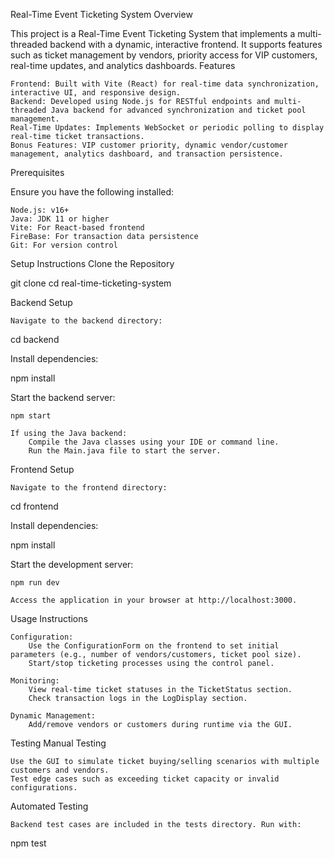 Real-Time Event Ticketing System
Overview

This project is a Real-Time Event Ticketing System that implements a multi-threaded backend with a dynamic, interactive frontend. It supports features such as ticket management by vendors, priority access for VIP customers, real-time updates, and analytics dashboards.
Features

    Frontend: Built with Vite (React) for real-time data synchronization, interactive UI, and responsive design.
    Backend: Developed using Node.js for RESTful endpoints and multi-threaded Java backend for advanced synchronization and ticket pool management.
    Real-Time Updates: Implements WebSocket or periodic polling to display real-time ticket transactions.
    Bonus Features: VIP customer priority, dynamic vendor/customer management, analytics dashboard, and transaction persistence.

Prerequisites

Ensure you have the following installed:

    Node.js: v16+
    Java: JDK 11 or higher
    Vite: For React-based frontend
    FireBase: For transaction data persistence 
    Git: For version control

Setup Instructions
Clone the Repository

git clone <repository-url>
cd real-time-ticketing-system

Backend Setup

    Navigate to the backend directory:

cd backend

Install dependencies:

npm install

Start the backend server:

    npm start

    If using the Java backend:
        Compile the Java classes using your IDE or command line.
        Run the Main.java file to start the server.

Frontend Setup

    Navigate to the frontend directory:

cd frontend

Install dependencies:

npm install

Start the development server:

    npm run dev

    Access the application in your browser at http://localhost:3000.

Usage Instructions

    Configuration:
        Use the ConfigurationForm on the frontend to set initial parameters (e.g., number of vendors/customers, ticket pool size).
        Start/stop ticketing processes using the control panel.

    Monitoring:
        View real-time ticket statuses in the TicketStatus section.
        Check transaction logs in the LogDisplay section.

    Dynamic Management:
        Add/remove vendors or customers during runtime via the GUI.

Testing
Manual Testing

    Use the GUI to simulate ticket buying/selling scenarios with multiple customers and vendors.
    Test edge cases such as exceeding ticket capacity or invalid configurations.

Automated Testing

    Backend test cases are included in the tests directory. Run with:

npm test
